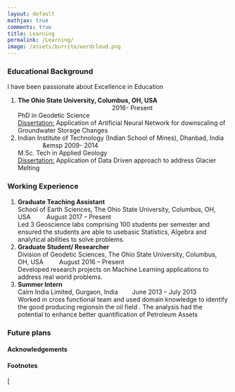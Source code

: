 ```yaml
---
layout: default
mathjax: true
comments: true
title: Learning
permalink: /Learning/
image: /assets/burrito/wordcloud.png
---
```


### Educational Background

<span style="font-weight:400;">I have been passionate about Excellence in Education</span>
<ol>
	<li style="font-weight:400;"><span style="font-weight:400;"><strong>The Ohio State University, Columbus, OH, USA </strong> 	          &emsp;&emsp;&emsp;&emsp;&emsp;&emsp;&emsp;&emsp;&emsp;&emsp;&emsp;&emsp;&emsp;&emsp;&emsp; 2016- Present </span>
		<br> PhD in Geodetic Science
		<br> <u> Dissertation:</u> Application of Artificial Neural Network for downscaling of Groundwater Storage Changes
	</li>
	<li style="font-weight:400;"><span style="font-weight:400;">Indian Institute of Technology (Indian School of Mines), Dhanbad, India   &emsp;&emsp;&emsp;&emsp;&emsp 2009- 2014 </span>
	<br>M.Sc. Tech in Applied Geology
	<br> <u> Dissertation:</u> Application of Data Driven approach to address Glacier Melting
	</li>
	
</ol>

### Working Experience
<span style="font-weight:400;">
<ol>
	<li style="font-weight:400;"><span style="font-weight:400;"><strong> Graduate Teaching Assistant </strong>
		<br> School of Earth Sciences, The Ohio State University, Columbus, OH, USA	&emsp;&emsp; August 2017 – Present
		<br> Led 3 Geoscience labs comprising 100 students per semester and ensured the students are able to usebasic Statistics, Algebra and analytical abilities to solve problems.
	<li style="font-weight:400;"><span style="font-weight:400;"><strong>Graduate Student/ Researcher </strong>
		<br> Division of Geodetic Sciences, The Ohio State University, Columbus, OH, USA &emsp;&emsp; August 2016 – Present
		<br> Developed research projects on Machine Learning applications to address real world problems.
	<li style="font-weight:400;"><span style="font-weight:400;"><strong> Summer Intern  </strong>
		<br> Cairn India Limited, Gurgaon, India   &emsp;&emsp;June 2013 – July 2013
		<br> Worked in cross functional team and used domain knowledge to identify the good producing regionsin the oil field .                  The analysis had the potential to enhance better quantification of Petroleum Assets
</span>
</ol>

### Future plans

<span style="font-weight:400;"></span>





#### Acknowledgements

<span style="font-weight:400;"></span>

#### Footnotes

<span style="font-weight:400;"></span>

<span style="font-weight:400;"></span>

<span style="font-weight:400;">[</span></a><span style="font-weight:400;">  </span>
